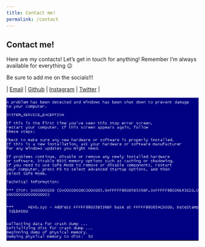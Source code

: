 ```yaml
---
title: Contact me!
permalink: /contact
---
```

## Contact me!


Here are my contacts! Let’s get in touch for anything!
Remember I’m always available for everything 😉

Be sure to add me on the socials!!!

| [Email](mailto:apothiphis.z@gmail.com) | [Github](https://github.com/FrancescoLucarini) | [Instagram](https://www.instagram.com/franciscolucarini/) | [Twitter](https://twitter.com/FrancesLucarini) |

![](/img/hevd.png)
